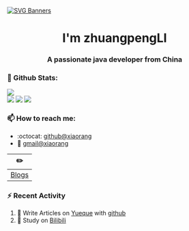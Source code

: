 [![SVG Banners](https://svg-banners.vercel.app/api?type=origin&text1=Welcom💖&width=1000&height=400)](https://github.com/Akshay090/svg-banners)

<h1 align="center">I'm zhuangpengLI</h1>
<h3 align="center">A passionate java developer from China</h3>

### 🌈 Github Stats:
<a href="https://count.getloli.com"><img align="center" src="https://count.getloli.com/get/@zhuangpengLI?theme=rule34"></a><br>
<img src = "https://github-readme-stats.vercel.app/api?username=zhuangpengLI&bg_color=30,e96443,904e95&title_color=fff&text_color=fff">
<img src = "http://github-readme-streak-stats.herokuapp.com?user=zhuangpengLI&theme=dracula">
<img src = "https://github-profile-summary-cards.vercel.app/api/cards/profile-details?username=zhuangpengLI&theme=monokai">

### 📫 How to reach me:
- :octocat: [github@xiaorang](https://github.com/zhuangpengLI)
- :email: [gmail@xiaorang](mailto:15019474951@gmail.com)



| :pencil2: |
| --- |
| [Blogs](https://zhuangpengLI.github.io/) |

### ⚡ Recent Activity
<!--START_SECTION:activity-->
1. 🍭 Write Articles on [Yueque](https://www.yuque.com/xihuanxiaorang/java) with [github](https://github.com/xihuanxiaorang/)
2. 🍹 Study on [Bilibili](https://www.bilibili.com/)
<!--END_SECTION:activity-->

<!--
**xihuanxiaorang/xihuanxiaorang** is a ✨ _special_ ✨ repository because its `README.md` (this file) appears on your GitHub profile.

Here are some ideas to get you started:

- 🔭 I’m currently working on ...
- 🌱 I’m currently learning ...
- 👯 I’m looking to collaborate on ...
- 🤔 I’m looking for help with ...
- 💬 Ask me about ...
- 📫 How to reach me: ...
- 😄 Pronouns: ...
- ⚡ Fun fact: ...
-->

